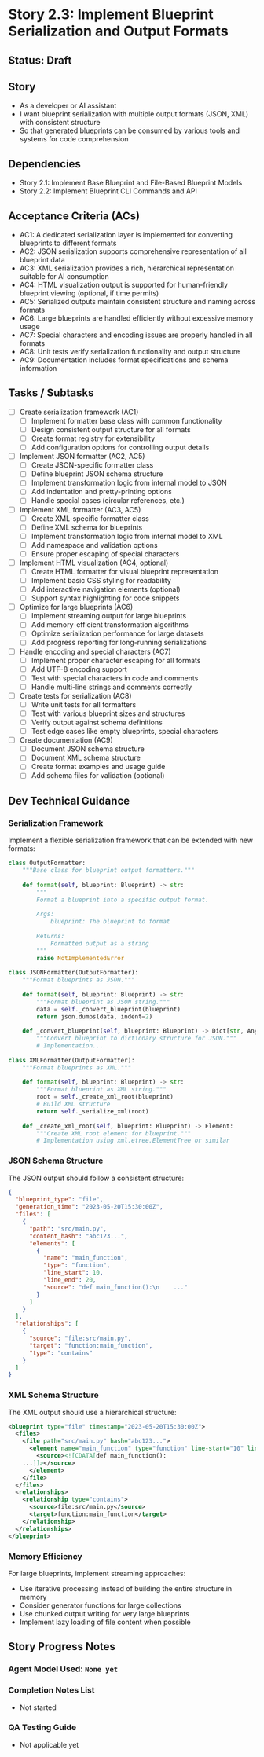 # Story 2.3: Implement Blueprint Serialization and Output Formats

## Status: Draft

## Story

- As a developer or AI assistant
- I want blueprint serialization with multiple output formats (JSON, XML) with consistent structure
- So that generated blueprints can be consumed by various tools and systems for code comprehension

## Dependencies

- Story 2.1: Implement Base Blueprint and File-Based Blueprint Models
- Story 2.2: Implement Blueprint CLI Commands and API

## Acceptance Criteria (ACs)

- AC1: A dedicated serialization layer is implemented for converting blueprints to different formats
- AC2: JSON serialization supports comprehensive representation of all blueprint data
- AC3: XML serialization provides a rich, hierarchical representation suitable for AI consumption
- AC4: HTML visualization output is supported for human-friendly blueprint viewing (optional, if time permits)
- AC5: Serialized outputs maintain consistent structure and naming across formats
- AC6: Large blueprints are handled efficiently without excessive memory usage
- AC7: Special characters and encoding issues are properly handled in all formats
- AC8: Unit tests verify serialization functionality and output structure
- AC9: Documentation includes format specifications and schema information

## Tasks / Subtasks

- [ ] Create serialization framework (AC1)
  - [ ] Implement formatter base class with common functionality
  - [ ] Design consistent output structure for all formats
  - [ ] Create format registry for extensibility
  - [ ] Add configuration options for controlling output details

- [ ] Implement JSON formatter (AC2, AC5)
  - [ ] Create JSON-specific formatter class
  - [ ] Define blueprint JSON schema structure
  - [ ] Implement transformation logic from internal model to JSON
  - [ ] Add indentation and pretty-printing options
  - [ ] Handle special cases (circular references, etc.)

- [ ] Implement XML formatter (AC3, AC5)
  - [ ] Create XML-specific formatter class
  - [ ] Define XML schema for blueprints
  - [ ] Implement transformation logic from internal model to XML
  - [ ] Add namespace and validation options
  - [ ] Ensure proper escaping of special characters

- [ ] Implement HTML visualization (AC4, optional)
  - [ ] Create HTML formatter for visual blueprint representation
  - [ ] Implement basic CSS styling for readability
  - [ ] Add interactive navigation elements (optional)
  - [ ] Support syntax highlighting for code snippets

- [ ] Optimize for large blueprints (AC6)
  - [ ] Implement streaming output for large blueprints
  - [ ] Add memory-efficient transformation algorithms
  - [ ] Optimize serialization performance for large datasets
  - [ ] Add progress reporting for long-running serializations

- [ ] Handle encoding and special characters (AC7)
  - [ ] Implement proper character escaping for all formats
  - [ ] Add UTF-8 encoding support
  - [ ] Test with special characters in code and comments
  - [ ] Handle multi-line strings and comments correctly

- [ ] Create tests for serialization (AC8)
  - [ ] Write unit tests for all formatters
  - [ ] Test with various blueprint sizes and structures
  - [ ] Verify output against schema definitions
  - [ ] Test edge cases like empty blueprints, special characters

- [ ] Create documentation (AC9)
  - [ ] Document JSON schema structure
  - [ ] Document XML schema structure
  - [ ] Create format examples and usage guide
  - [ ] Add schema files for validation (optional)

## Dev Technical Guidance

### Serialization Framework

Implement a flexible serialization framework that can be extended with new formats:

```python
class OutputFormatter:
    """Base class for blueprint output formatters."""
    
    def format(self, blueprint: Blueprint) -> str:
        """
        Format a blueprint into a specific output format.
        
        Args:
            blueprint: The blueprint to format
            
        Returns:
            Formatted output as a string
        """
        raise NotImplementedError
        
class JSONFormatter(OutputFormatter):
    """Format blueprints as JSON."""
    
    def format(self, blueprint: Blueprint) -> str:
        """Format blueprint as JSON string."""
        data = self._convert_blueprint(blueprint)
        return json.dumps(data, indent=2)
        
    def _convert_blueprint(self, blueprint: Blueprint) -> Dict[str, Any]:
        """Convert blueprint to dictionary structure for JSON."""
        # Implementation...
        
class XMLFormatter(OutputFormatter):
    """Format blueprints as XML."""
    
    def format(self, blueprint: Blueprint) -> str:
        """Format blueprint as XML string."""
        root = self._create_xml_root(blueprint)
        # Build XML structure
        return self._serialize_xml(root)
        
    def _create_xml_root(self, blueprint: Blueprint) -> Element:
        """Create XML root element for blueprint."""
        # Implementation using xml.etree.ElementTree or similar
```

### JSON Schema Structure

The JSON output should follow a consistent structure:

```json
{
  "blueprint_type": "file",
  "generation_time": "2023-05-20T15:30:00Z",
  "files": [
    {
      "path": "src/main.py",
      "content_hash": "abc123...",
      "elements": [
        {
          "name": "main_function",
          "type": "function",
          "line_start": 10,
          "line_end": 20,
          "source": "def main_function():\n    ..."
        }
      ]
    }
  ],
  "relationships": [
    {
      "source": "file:src/main.py",
      "target": "function:main_function",
      "type": "contains"
    }
  ]
}
```

### XML Schema Structure

The XML output should use a hierarchical structure:

```xml
<blueprint type="file" timestamp="2023-05-20T15:30:00Z">
  <files>
    <file path="src/main.py" hash="abc123...">
      <element name="main_function" type="function" line-start="10" line-end="20">
        <source><![CDATA[def main_function():
    ...]]></source>
      </element>
    </file>
  </files>
  <relationships>
    <relationship type="contains">
      <source>file:src/main.py</source>
      <target>function:main_function</target>
    </relationship>
  </relationships>
</blueprint>
```

### Memory Efficiency

For large blueprints, implement streaming approaches:

- Use iterative processing instead of building the entire structure in memory
- Consider generator functions for large collections
- Use chunked output writing for very large blueprints
- Implement lazy loading of file content when possible

## Story Progress Notes

### Agent Model Used: `None yet`

### Completion Notes List
- Not started

### QA Testing Guide
- Not applicable yet